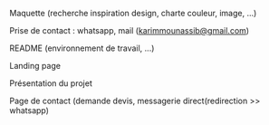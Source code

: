 Maquette (recherche inspiration design, charte couleur, image, ...)

Prise de contact : whatsapp, mail (karimmounassib@gmail.com)

README (environnement de travail, ...)

Landing page

Présentation du projet

Page de contact (demande devis, messagerie direct(redirection >> whatsapp)
